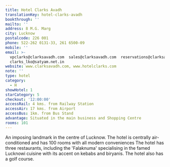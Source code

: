 ```yaml
---
title: Hotel Clarks Avadh
translationKey: hotel-clarks-avadh
bookthrough: ''
mailto: ''
address: 8 M.G. Marg
city: Lucknow
postalcode: 226 001
phone: 522-262 0131-33, 261 6500-09
mobile: ''
email: >-
  vpclarks@clarksavadh.com  sales@clarksavadh.com  reservations@clarksavadh.com 
  clarks_lko@satyam.net.in  
website: www.clarksavadh.com, www.hotelclarks.com
note: ''
type: hotel
category:
  - H
showHotel: 1
starCategory: 5
checkout: '12:00:00'
accessRail: 4 kms. from Railway Station
accessAir: 17 kms. from Airport
accessBus: 1km. from Bus Stand
advantage: Situated in the main business and Shopping Centre
rooms: 101
---
```

An imposing landmark in the centre of Lucknow. The hotel is centrally air-conditioned and has 100 rooms with all modern conveniences The hotel has three restaurants, including the 'Falaknuma' specialising in the famed Lucknowi cuisine with its accent on kebabs and biryanis. The hotel also has a golf course.